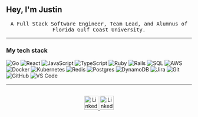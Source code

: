 
## Hey, I'm Justin

<p align="center">
  <samp>
    A Full Stack Software Engineer, Team Lead, and Alumnus of Florida Gulf Coast University.
  </samp>
</p>

<hr>

### My tech stack
![Go](https://img.shields.io/badge/-Go-000?&logo=Go)
![React](https://img.shields.io/badge/-React-000?&logo=React)
![JavaScript](https://img.shields.io/badge/-JavaScript-000?&logo=JavaScript)
![TypeScript](https://img.shields.io/badge/-TypeScript-000?&logo=typescript)
![Ruby](https://img.shields.io/badge/-Ruby-000?&logo=Ruby)
![Rails](https://img.shields.io/badge/-Rails-000?&logo=ruby-on-rails)
![SQL](https://img.shields.io/badge/-SQL-000?&logo=MySQL)
![AWS](https://img.shields.io/badge/-AWS-000?&logo=Amazon-AWS&logoColor=F90)
![Docker](https://img.shields.io/badge/-Docker-000?&logo=Docker)
![Kubernetes](https://img.shields.io/badge/-Kubernetes-000?&logo=Kubernetes)
![Redis](https://img.shields.io/badge/-Redis-000?&logo=Redis)
![Postgres](https://img.shields.io/badge/-Postgres-000?&logo=postgresql)
![DynamoDB](https://img.shields.io/badge/-DynamoDB-000?&logo=Amazon%20DynamoDB)
![Jira](https://img.shields.io/badge/-Jira-000?&logo=jira)
![Git](https://img.shields.io/badge/-Git-000?&logo=git)
![GitHub](https://img.shields.io/badge/-GitHub-000?&logo=GitHub)
![VS Code](https://img.shields.io/badge/-Visual%20Studio%20Code-000?&logo=Visual%20Studio%20Code)

<hr>
<p align="center">
    <br>
    <a href="https://www.linkedin.com/in/justinwesleycooper">
        <img alt="LinkedIn" title="LinkedIn" height="38" width="38" src="https://cdn.simpleicons.org/linkedin/black/white">
    </a>
    <a href="mailto:justinwcooper@outlook.com">
            <img alt="LinkedIn" title="LinkedIn" height="38" width="38" src="https://cdn.simpleicons.org/microsoftoutlook/black/white">
    </a>
</p>
